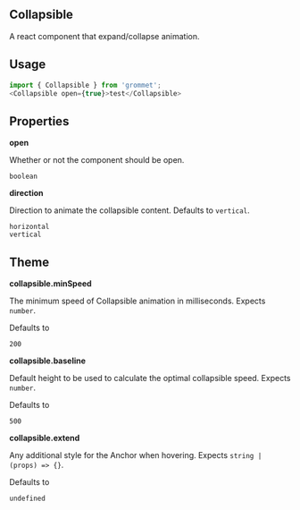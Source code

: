## Collapsible
A react component that expand/collapse animation.

## Usage

```javascript
import { Collapsible } from 'grommet';
<Collapsible open={true}>test</Collapsible>
```

## Properties

**open**

Whether or not the component should be open.

```
boolean
```

**direction**

Direction to animate the collapsible content. Defaults to `vertical`.

```
horizontal
vertical
```
  
## Theme
  
**collapsible.minSpeed**

The minimum speed of Collapsible animation in milliseconds. Expects `number`.

Defaults to

```
200
```

**collapsible.baseline**

Default height to be used to calculate the optimal collapsible speed. Expects `number`.

Defaults to

```
500
```

**collapsible.extend**

Any additional style for the Anchor when hovering. Expects `string | (props) => {}`.

Defaults to

```
undefined
```
